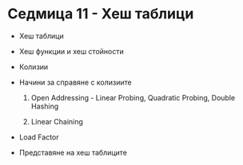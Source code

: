 # Седмица 11 - Хеш таблици

- Хеш таблици

- Хеш функции и хеш стойности

- Колизии

- Начини за справяне с колизиите 

  1. Open Addressing - Linear Probing, Quadratic Probing, Double Hashing
  
  2. Linear Chaining
  
- Load Factor  

- Представяне на хеш таблиците
